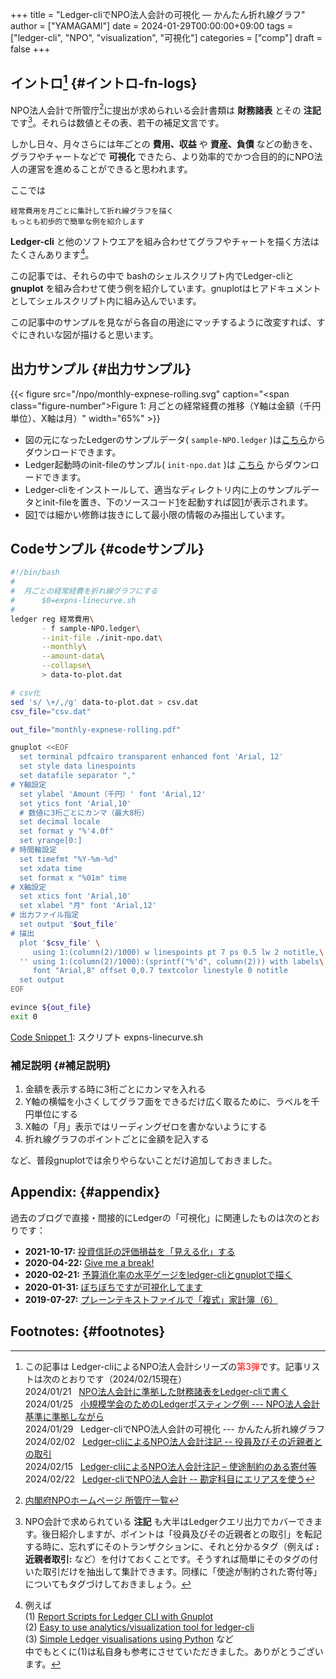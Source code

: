+++
title = "Ledger-cliでNPO法人会計の可視化 — かんたん折れ線グラフ"
author = ["YAMAGAMI"]
date = 2024-01-29T00:00:00+09:00
tags = ["ledger-cli", "NPO", "visualization", "可視化"]
categories = ["comp"]
draft = false
+++

## イントロ[^fn_logs] {#イントロ-fn-logs}

[^fn_logs]: この記事は Ledger-cliによるNPO法人会計シリーズの<span style="color: red">第3弾</span>です。記事リストは次のとおりです（2024/02/15現在）<br />
2024/01/21&nbsp;&nbsp; [NPO法人会計に準拠した財務諸表をLedger-cliで書く](https://bred-in-bingo.netlify.app/posts/financial-statements-for-NPO/)<br />
2024/01/25&nbsp;&nbsp; [小規模学会のためのLedgerポスティング例 --- NPO法人会計基準に準拠しながら](https://bred-in-bingo.netlify.app/posts/npo%E4%BC%9A%E8%A8%88)<br />
2024/01/29&nbsp;&nbsp; Ledger-cliでNPO法人会計の可視化 --- かんたん折れ線グラフ<br />
2024/02/02&nbsp;&nbsp; [Ledger-cliによるNPO法人会計注記 -- 役員及びその近親者との取引](https://bred-in-bingo.netlify.app/posts/related-party-TXN-NPO/)<br />
2024/02/15&nbsp;&nbsp; [Ledger-cliによるNPO法人会計注記 – 使途制約のある寄付等](https://bred-in-bingo.netlify.app/posts/specific-donation-NPO)<br />
2024/02/22&nbsp;&nbsp; [Ledger-cliでNPO法人会計 -- 勘定科目にエリアスを使う](https://bred-in-bingo.netlify.app/posts/recursive-aliases-NPO)

NPO法人会計で所管庁[^fn:shokancho]に提出が求められいる会計書類は ****財務諸表**** とその ****注記**** です[^fn:chuki]。それらは数値とその表、若干の補足文言です。

[^fn:shokancho]: [内閣府NPOホームページ 所管庁一覧](https://www.npo-homepage.go.jp/shokatsucho)

[^fn:chuki]: NPO会計で求められている ****注記**** も大半はLedgerクエリ出力でカバーできます。後日紹介しますが、ポイントは「役員及びその近親者との取引」を転記する時に、忘れずにそのトランザクションに、それと分かるタグ（例えば ****:近親者取引:**** など）を付けておくことです。そうすれば簡単にそのタグの付いた取引だけを抽出して集計できます。同様に「使途が制約された寄付等」についてもタグづけしておきましょう。

しかし日々、月々さらには年ごとの ****費用、収益**** や ****資産、負債**** などの動きを、グラフやチャートなどで ****可視化**** できたら、より効率的でかつ合目的的にNPO法人の運営を進めることができると思われます。

ここでは

```text
経常費用を月ごとに集計して折れ線グラフを描く
もっとも初歩的で簡単な例を紹介します
```

****Ledger-cli**** と他のソフトウエアを組み合わせてグラフやチャートを描く方法はたくさんあります[^fn_vis_examples]。

[^fn_vis_examples]: 例えば<br />
(1) [Report Scripts for Ledger CLI with Gnuplot](https://www.sundialdreams.com/report-scripts-for-ledger-cli-with-gnuplot/)<br />
(2) [Easy to use analytics/visualization tool for ledger-cli](https://github.com/kendricktan/ledger-analytics)<br />
(3) [Simple Ledger visualisations using Python](https://wilw.dev/blog/2022/04/24/ledger-python-visualisation/) など<br />
中でもとくに(1)は私自身も参考にさせていただきました。ありがとうございます。

この記事では、それらの中で bashのシェルスクリプト内でLedger-cliと ****gnuplot**** を組み合わせて使う例を紹介しています。gnuplotはヒアドキュメントとしてシェルスクリプト内に組み込んでいます。

この記事中のサンプルを見ながら各自の用途にマッチするように改変すれば、すぐにきれいな図が描けると思います。


## 出力サンプル {#出力サンプル}

<a id="figure--sample-chart"></a>

{{< figure src="/npo/monthly-expnese-rolling.svg" caption="<span class=\"figure-number\">Figure 1: </span>月ごとの経常経費の推移（Y軸は金額（千円単位）、X軸は月）" width="65%" >}}

-   図の元になったLedgerのサンプルデータ( `sample-NPO.ledger` )は[こちら](https://bred-in-bingo.netlify.app/npo/sample-NPO.ledger)からダウンロードできます。
-   Ledger起動時のinit-fileのサンプル( `init-npo.dat` )は [こちら](https://bred-in-bingo.netlify.app/npo/configs/init-npo.dat) からダウンロードできます。
-   Ledger-cliをインストールして、適当なディレクトリ内に上のサンプルデータとinit-fileを置き、下のソースコード[1](#code-snippet--code-sample)を起動すれば図[1](#figure--sample-chart)が表示されます。
-   図[1](#figure--sample-chart)では細かい修飾は抜きにして最小限の情報のみ描出しています。


## Codeサンプル {#codeサンプル}

<a id="code-snippet--code-sample"></a>
```sh
#!/bin/bash
#
#  月ごとの経常経費を折れ線グラフにする
#      $0=expns-linecurve.sh
#
ledger reg 経常費用\
       - f sample-NPO.ledger\
       --init-file ./init-npo.dat\
       --monthly\
       --amount-data\
       --collapse\
       > data-to-plot.dat

# csv化
sed 's/ \+/,/g' data-to-plot.dat > csv.dat
csv_file="csv.dat"

out_file="monthly-expnese-rolling.pdf"

gnuplot <<EOF
  set terminal pdfcairo transparent enhanced font 'Arial, 12'
  set style data linespoints
  set datafile separator ","
# Y軸設定
  set ylabel 'Amount（千円）' font 'Arial,12'
  set ytics font 'Arial,10'
  # 数値に3桁ごとにカンマ（最大8桁）
  set decimal locale
  set format y "%'4.0f"
  set yrange[0:]
# 時間軸設定
  set timefmt "%Y-%m-%d"
  set xdata time
  set format x "%01m" time
# X軸設定
  set xtics font 'Arial,10'
  set xlabel "月" font 'Arial,12'
# 出力ファイル指定
  set output '$out_file'
# 描出
  plot '$csv_file' \
     using 1:(column(2)/1000) w linespoints pt 7 ps 0.5 lw 2 notitle,\
  '' using 1:(column(2)/1000):(sprintf("%'d", column(2))) with labels\
	 font "Arial,8" offset 0,0.7 textcolor linestyle 0 notitle
  set output
EOF

evince ${out_file}
exit 0
```
<div class="src-block-caption">
  <span class="src-block-number"><a href="#code-snippet--code-sample">Code Snippet 1</a>:</span>
  スクリプト expns-linecurve.sh
</div>


### 補足説明 {#補足説明}

1.  金額を表示する時に3桁ごとにカンマを入れる
2.  Y軸の横幅を小さくしてグラフ面をできるだけ広く取るために、ラベルを千円単位にする
3.  X軸の「月」表示ではリーディングゼロを書かないようにする
4.  折れ線グラフのポイントごとに金額を記入する

など、普段gnuplotでは余りやらないことだけ追加しておきました。


## Appendix: {#appendix}

過去のブログで直接・間接的にLedgerの「可視化」に関連したものは次のとおりです：

-   ****2021-10-17:**** [投資信託の評価損益を「見える化」する](https://bred-in-bingo.netlify.app/posts/ledger-pnl-plotting)
-   ****2020-04-22:**** [Give me a break!](https://bred-in-bingo.netlify.app/posts/broken-histogram)
-   ****2020-02-21:**** [予算消化率の水平ゲージをledger-cliとgnuplotで描く](https://bred-in-bingo.netlify.app/posts/horizontal-gauge-by-gnuplot/)
-   ****2020-01-31:**** [ぼちぼちですが可視化してます](https://bred-in-bingo.netlify.app/posts/%E5%8F%AF%E8%A6%96%E5%8C%96)
-   ****2019-07-27:**** [プレーンテキストファイルで「複式」家計簿（6）](https://bred-in-bingo.netlify.app/posts/6th-step_ledger)


## Footnotes: {#footnotes}
